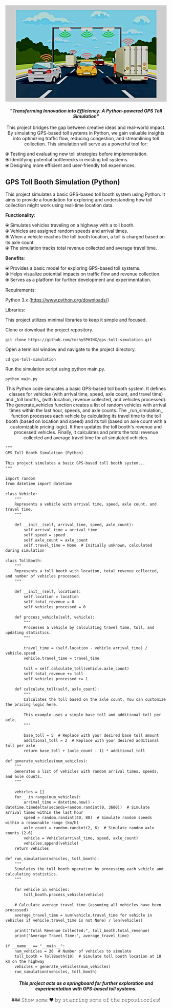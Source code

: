 <img align="middle" src="assets/frontend.jpg" alt="alternate_text" width="1000px" height="300px">

<h4 align="center">
  <I>"Transforming Innovation into Efficiency: A Python-powered GPS Toll Simulation"</I>
</h4>

<p align="middle">This project bridges the gap between creative ideas and real-world impact. By simulating GPS-based toll systems in Python, we gain valuable insights into optimizing traffic flow, reducing congestion, and streamlining toll collection. This simulation will serve as a powerful tool for:</p>

⦿ Testing and evaluating new toll strategies before implementation.
<br>
⦿ Identifying potential bottlenecks in existing toll systems.
<br>
⦿ Designing more efficient and user-friendly toll experiences.
<br>

## GPS Toll Booth Simulation (Python)

<p align="left">This project simulates a basic GPS-based toll booth system using Python. It aims to provide a foundation for exploring and understanding how toll collection might work using real-time location data.</p>

**Functionality**:

⦿ Simulates vehicles traveling on a highway with a toll booth.
<br>
⦿ Vehicles are assigned random speeds and arrival times.
<br>
⦿ When a vehicle reaches the toll booth location, a toll is charged based on its axle count.
<br>
⦿ The simulation tracks total revenue collected and average travel time.

**Benefits**:

⦿ Provides a basic model for exploring GPS-based toll systems.
<br>
⦿ Helps visualize potential impacts on traffic flow and revenue collection.
<br>
⦿ Serves as a platform for further development and experimentation.
<br>

Requirements:

Python 3.x (https://www.python.org/downloads/)

Libraries:

This project utilizes minimal libraries to keep it simple and focused.

Clone or download the project repository.

```
git clone https://github.com/techySPHINX/gps-toll-simulation.git
```

Open a terminal window and navigate to the project directory.
```
cd gps-toll-simulation
```

Run the simulation script using python main.py.
```
python main.py
```
<p align="middle">This Python code simulates a basic GPS-based toll booth system. It defines classes for vehicles (with arrival time, speed, axle count, and travel time) and _toll booths_ (with location, revenue collected, and vehicles processed). The generate_vehicles function creates a list of random vehicles with arrival times within the last hour, speeds, and axle counts. The _run_simulation_ function processes each vehicle by calculating its travel time to the toll booth (based on location and speed) and its toll (based on axle count with a customizable pricing logic). It then updates the toll booth's revenue and processed vehicles. Finally, it calculates and prints the total revenue collected and average travel time for all simulated vehicles.</p>


```
"""
GPS Toll Booth Simulation (Python)

This project simulates a basic GPS-based toll booth system...
"""

import random
from datetime import datetime

class Vehicle:
    """
    Represents a vehicle with arrival time, speed, axle count, and travel time.
    """

    def __init__(self, arrival_time, speed, axle_count):
        self.arrival_time = arrival_time
        self.speed = speed
        self.axle_count = axle_count
        self.travel_time = None  # Initially unknown, calculated during simulation

class TollBooth:
    """
    Represents a toll booth with location, total revenue collected, and number of vehicles processed.
    """

    def __init__(self, location):
        self.location = location
        self.total_revenue = 0
        self.vehicles_processed = 0

    def process_vehicle(self, vehicle):
        """
        Processes a vehicle by calculating travel time, toll, and updating statistics.
        """

        travel_time = (self.location - vehicle.arrival_time) / vehicle.speed
        vehicle.travel_time = travel_time

        toll = self.calculate_toll(vehicle.axle_count)
        self.total_revenue += toll
        self.vehicles_processed += 1

    def calculate_toll(self, axle_count):
        """
        Calculates the toll based on the axle count. You can customize the pricing logic here.

        This example uses a simple base toll and additional toll per axle.
        """

        base_toll = 5  # Replace with your desired base toll amount
        additional_toll = 2  # Replace with your desired additional toll per axle
        return base_toll + (axle_count - 1) * additional_toll

def generate_vehicles(num_vehicles):
    """
    Generates a list of vehicles with random arrival times, speeds, and axle counts.
    """

    vehicles = []
    for _ in range(num_vehicles):
        arrival_time = datetime.now() - datetime.timedelta(seconds=random.randint(0, 3600))  # Simulate arrival times within the last hour
        speed = random.randint(40, 80)  # Simulate random speeds within a reasonable range (km/h)
        axle_count = random.randint(2, 6)  # Simulate random axle counts (2-6)
        vehicle = Vehicle(arrival_time, speed, axle_count)
        vehicles.append(vehicle)
    return vehicles

def run_simulation(vehicles, toll_booth):
    """
    Simulates the toll booth operation by processing each vehicle and calculating statistics.
    """

    for vehicle in vehicles:
        toll_booth.process_vehicle(vehicle)

    # Calculate average travel time (assuming all vehicles have been processed)
    average_travel_time = sum(vehicle.travel_time for vehicle in vehicles if vehicle.travel_time is not None) / len(vehicles)

    print("Total Revenue Collected:", toll_booth.total_revenue)
    print("Average Travel Time:", average_travel_time)

if __name__ == "__main__":
    num_vehicles = 20  # Number of vehicles to simulate
    toll_booth = TollBooth(10)  # Simulate toll booth location at 10 km on the highway
    vehicles = generate_vehicles(num_vehicles)
    run_simulation(vehicles, toll_booth)

```

<h4 align="center"><I>This project acts as a springboard for further exploration and experimentation with GPS-based toll systems. </I></h4>
<div align="center">
### 𝚂𝚑𝚘𝚠 𝚜𝚘𝚖𝚎 ❤️ 𝚋𝚢 𝚜𝚝𝚊𝚛𝚛𝚒𝚗𝚐 𝚜𝚘𝚖𝚎 𝚘𝚏 𝚝𝚑𝚎 𝚛𝚎𝚙𝚘𝚜𝚒𝚝𝚘𝚛𝚒𝚎𝚜!
</div>
